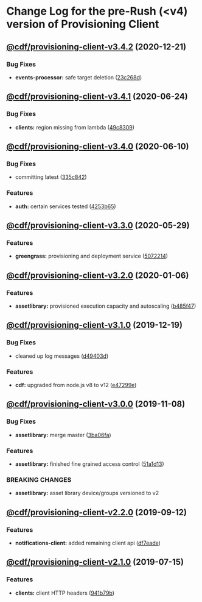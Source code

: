 # Change Log for the pre-Rush (<v4) version of Provisioning Client
## [@cdf/provisioning-client-v3.4.2](/@cdf/provisioning-client-v3.4.1...@cdf/provisioning-client-v3.4.2) (2020-12-21)


### Bug Fixes

* **events-processor:** safe target deletion ([23c268d](23c268d1ca40e1b53c8d371f8fb22d0bf34c885f))

## [@cdf/provisioning-client-v3.4.1](@cdf/provisioning-client-v3.4.0...@cdf/provisioning-client-v3.4.1) (2020-06-24)


### Bug Fixes

* **clients:** region missing from lambda ([49c8309](49c8309e87fd315267a15a888dcd20d2fc3e209b))

## [@cdf/provisioning-client-v3.4.0](@cdf/provisioning-client-v3.3.0...@cdf/provisioning-client-v3.4.0) (2020-06-10)


### Bug Fixes

* committing latest ([335c842](335c84223ab2a860c52766559b220170a64c7c17))


### Features

* **auth:** certain services tested ([4253b65](4253b65750e52dd962a3a42dde05626044bb79cc))

## [@cdf/provisioning-client-v3.3.0](@cdf/provisioning-client-v3.2.0...@cdf/provisioning-client-v3.3.0) (2020-05-29)


### Features

* **greengrass:** provisioning and deployment service ([5072214](5072214fb81a0d6a8f8641bf0f52fefb7f2ad950))

## [@cdf/provisioning-client-v3.2.0](@cdf/provisioning-client-v3.1.0...@cdf/provisioning-client-v3.2.0) (2020-01-06)


### Features

* **assetlibrary:** provisioned execution capacity and autoscaling ([b485f47](b485f477c0b1c36d63f74c70fa041c296148b980))

## [@cdf/provisioning-client-v3.1.0](@cdf/provisioning-client-v3.0.0...@cdf/provisioning-client-v3.1.0) (2019-12-19)


### Bug Fixes

* cleaned up log messages ([d49403d](d49403d11f3f73ea8c5ce061bfa790ec40cd8c13))


### Features

* **cdf:** upgraded from node.js v8 to v12 ([e47299e](e47299ee399acf6554a0845048c4fed99251c2b1))

## [@cdf/provisioning-client-v3.0.0](@cdf/provisioning-client-v2.2.0...@cdf/provisioning-client-v3.0.0) (2019-11-08)


### Bug Fixes

* **assetlibrary:** merge master ([3ba06fa](3ba06fa9fc5b264ceaed0f97ccf45fab97d57a08))


### Features

* **assetlibrary:** finished fine grained access control ([51a1d13](51a1d134ec48be2d62edc575998752ff866230bf))


### BREAKING CHANGES

* **assetlibrary:** asset library device/groups versioned to v2

## [@cdf/provisioning-client-v2.2.0](@cdf/provisioning-client-v2.1.0...@cdf/provisioning-client-v2.2.0) (2019-09-12)


### Features

* **notifications-client:** added remaining client api ([df7eade](df7eade))

## [@cdf/provisioning-client-v2.1.0](@cdf/provisioning-client-v2.0.0...@cdf/provisioning-client-v2.1.0) (2019-07-15)


### Features

* **clients:** client HTTP headers ([941b79b](941b79b))
